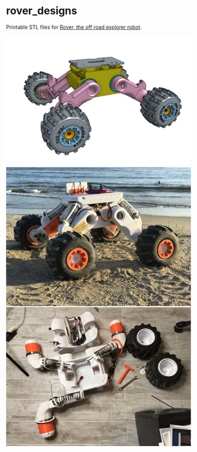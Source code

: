 # rover_designs

Printable STL files for [Rover, the off road explorer robot](https://reboot.love/t/new-cameras-on-rover/277/).


![screenshot of the Rover cad model](images/rover_cad.png)
![photo of Rover at the beach](images/rover_beach.jpg)
![photo of Rover during assembly](images/rover_assembly.jpg)